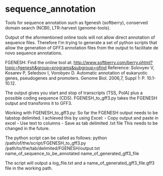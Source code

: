 # sequence_annotation
Tools for sequence annotation such as fgenesh (softberry), conserved domain search (NCBI), LTR-harvest (genome-tools).

Output of the aformentioned online tools will not allow direct annotation of sequence files. Therefore I'm trying to 
generate a set of python scripts that allow the generation of GFF3 annotation files from the output to facilitate
de novo sequence annotations.

FGENESH:
Find the online tool at:
http://www.softberry.com/berry.phtml?topic=fgenesh&group=programs&subgroup=gfind
Reference: Solovyev V, Kosarev P, Seledsov I, Vorobyev D. Automatic annotation of eukaryotic genes, pseudogenes and promoters. Genome Biol. 2006,7, Suppl 1: P. 10.1-10.12. 

The output gives you start and stop of transcripts (TSS, PolA) plus a possible coding sequence (CDS).
FGENESH_to_gff3.py takes the FGENESH output and transforms it to GFF3.

Working with FGENESH_to_gff3.py:
  So far the FGENESH output needs to be tabstop delimited. I achieved this by using Excel:
    - Copy output and paste in excel
    - Use text to columns
    - Save as tab delimited .txt file
  This needs to be changed in the future.
  
  The python script can be called as follows:
    python /path/of/the/script/FGENESH_to_gff3.py /path/to/the/tab/delimited/FGENESH/output.txt name_of_sequence_to_be_annotated 
    name_of_generated_gff3_file

  The script will output a log_file.txt and a name_of_generated_gff3_file.gff3 file in the working path.
